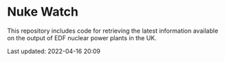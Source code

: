 # Nuke Watch

This repository includes code for retrieving the latest information available on the output of EDF nuclear power plants in the UK.

Last updated: 2022-04-16 20:09
